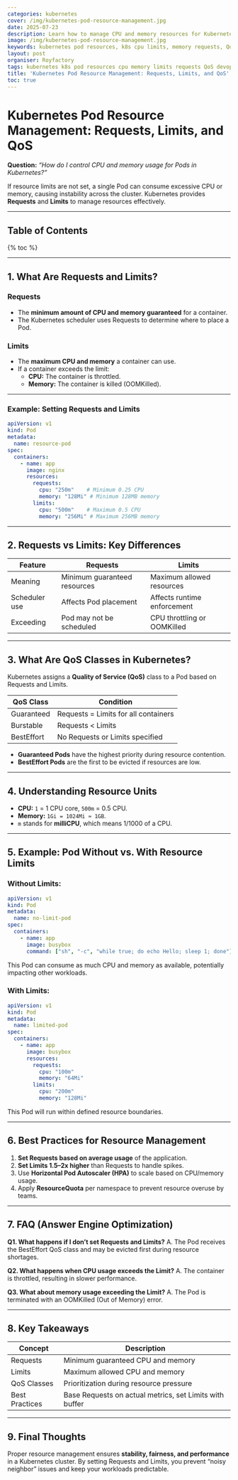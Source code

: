 ```yaml
---
categories: kubernetes
cover: /img/kubernetes-pod-resource-management.jpg
date: 2025-07-23
description: Learn how to manage CPU and memory resources for Kubernetes Pods using Requests, Limits, and QoS classes. This guide explains resource control, YAML examples, and best practices.
image: /img/kubernetes-pod-resource-management.jpg
keywords: kubernetes pod resources, k8s cpu limits, memory requests, QoS classes, resource management, kubectl, pod performance
layout: post
organiser: Royfactory
tags: kubernetes k8s pod resources cpu memory limits requests QoS devops
title: 'Kubernetes Pod Resource Management: Requests, Limits, and QoS'
toc: true
---
```


# Kubernetes Pod Resource Management: Requests, Limits, and QoS

**Question:** *“How do I control CPU and memory usage for Pods in Kubernetes?”*

If resource limits are not set, a single Pod can consume excessive CPU or memory, causing instability across the cluster. Kubernetes provides **Requests** and **Limits** to manage resources effectively.

---

## Table of Contents

{% toc %}

---

## 1. What Are Requests and Limits?

### Requests
- The **minimum amount of CPU and memory guaranteed** for a container.
- The Kubernetes scheduler uses Requests to determine where to place a Pod.

### Limits
- The **maximum CPU and memory** a container can use.
- If a container exceeds the limit:
  - **CPU:** The container is throttled.
  - **Memory:** The container is killed (OOMKilled).

---

### Example: Setting Requests and Limits

```yaml
apiVersion: v1
kind: Pod
metadata:
  name: resource-pod
spec:
  containers:
    - name: app
      image: nginx
      resources:
        requests:
          cpu: "250m"    # Minimum 0.25 CPU
          memory: "128Mi" # Minimum 128MB memory
        limits:
          cpu: "500m"    # Maximum 0.5 CPU
          memory: "256Mi" # Maximum 256MB memory
````

---

## 2. Requests vs Limits: Key Differences

| Feature       | Requests                     | Limits                      |
| ------------- | ---------------------------- | --------------------------- |
| Meaning       | Minimum guaranteed resources | Maximum allowed resources   |
| Scheduler use | Affects Pod placement        | Affects runtime enforcement |
| Exceeding     | Pod may not be scheduled     | CPU throttling or OOMKilled |

---

## 3. What Are QoS Classes in Kubernetes?

Kubernetes assigns a **Quality of Service (QoS)** class to a Pod based on Requests and Limits.

| QoS Class  | Condition                            |
| ---------- | ------------------------------------ |
| Guaranteed | Requests = Limits for all containers |
| Burstable  | Requests < Limits                    |
| BestEffort | No Requests or Limits specified      |

* **Guaranteed Pods** have the highest priority during resource contention.
* **BestEffort Pods** are the first to be evicted if resources are low.

---

## 4. Understanding Resource Units

* **CPU:** `1` = 1 CPU core, `500m` = 0.5 CPU.
* **Memory:** `1Gi = 1024Mi ≈ 1GB`.
* `m` stands for **milliCPU**, which means 1/1000 of a CPU.

---

## 5. Example: Pod Without vs. With Resource Limits

### Without Limits:

```yaml
apiVersion: v1
kind: Pod
metadata:
  name: no-limit-pod
spec:
  containers:
    - name: app
      image: busybox
      command: ["sh", "-c", "while true; do echo Hello; sleep 1; done"]
```

This Pod can consume as much CPU and memory as available, potentially impacting other workloads.

### With Limits:

```yaml
apiVersion: v1
kind: Pod
metadata:
  name: limited-pod
spec:
  containers:
    - name: app
      image: busybox
      resources:
        requests:
          cpu: "100m"
          memory: "64Mi"
        limits:
          cpu: "200m"
          memory: "128Mi"
```

This Pod will run within defined resource boundaries.

---

## 6. Best Practices for Resource Management

1. **Set Requests based on average usage** of the application.
2. **Set Limits 1.5–2x higher** than Requests to handle spikes.
3. Use **Horizontal Pod Autoscaler (HPA)** to scale based on CPU/memory usage.
4. Apply **ResourceQuota** per namespace to prevent resource overuse by teams.

---

## 7. FAQ (Answer Engine Optimization)

**Q1. What happens if I don’t set Requests and Limits?**
A. The Pod receives the BestEffort QoS class and may be evicted first during resource shortages.

**Q2. What happens when CPU usage exceeds the Limit?**
A. The container is throttled, resulting in slower performance.

**Q3. What about memory usage exceeding the Limit?**
A. The Pod is terminated with an OOMKilled (Out of Memory) error.

---

## 8. Key Takeaways

| Concept        | Description                                             |
| -------------- | ------------------------------------------------------- |
| Requests       | Minimum guaranteed CPU and memory                       |
| Limits         | Maximum allowed CPU and memory                          |
| QoS Classes    | Prioritization during resource pressure                 |
| Best Practices | Base Requests on actual metrics, set Limits with buffer |

---

## 9. Final Thoughts

Proper resource management ensures **stability, fairness, and performance** in a Kubernetes cluster.
By setting Requests and Limits, you prevent “noisy neighbor” issues and keep your workloads predictable.